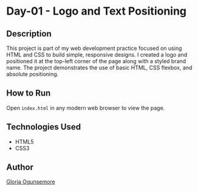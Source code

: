 # Day-01 - Logo and Text Positioning

## Description
This project is part of my web development practice focused on using HTML and CSS to build simple, responsive designs. I created a logo and positioned it at the top-left corner of the page along with a styled brand name. The project demonstrates the use of basic HTML, CSS flexbox, and absolute positioning.

## How to Run
Open `index.html` in any modern web browser to view the page.

## Technologies Used
- HTML5
- CSS3

## Author
[Gloria Ogunsemore]()
